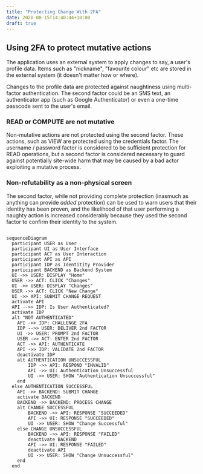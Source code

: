 ```yaml
---
title: "Protecting Change With 2FA"
date: 2020-08-15T14:40:44+10:00
draft: true
---
```


## Using 2FA to protect mutative actions

The application uses an external system to apply changes to say, a user's profile data. Items such as "nickname", "favourite colour" etc are stored in the external system (it doesn't matter how or where).

Changes to the profile data are protected against naughtiness using multi-factor authentication. The second factor could be an SMS text, an authenticator app (such as Google Authenticator) or even a one-time passcode sent to the user's email.

### READ or COMPUTE are not mutative

Non-mutative actions are not protected using the second factor. These actions, such as VIEW are protected using the credentials factor. The username / password factor is considered to be sufficient protection for READ operations, but a second factor is considered necessary to guard against potentially site-wide harm that may be caused by a bad actor exploiting a mutative process.

### Non-refutability as a non-physical screen

The second factor, while not providing complete protection (inasmuch as anything can provide _added_ protection) can be used to warn users that their identity has been proven, and the likelihood of that user performing a naughty action is increased considerably because they used the second factor to confirm their identity to the system.

```mermaid

sequenceDiagram
  participant USER as User
  participant UI as User Interface
  participant ACT as User Interaction
  participant API as API
  participant IDP as Identitity Provider
  participant BACKEND as Backend System
  UI ->> USER: DISPLAY "Home"
  USER ->> ACT: CLICK "Changes"
  UI ->> USER: DISPLAY "Changes"
  USER ->> ACT: CLICK "New Change"
  UI ->> API: SUBMIT CHANGE REQUEST
  activate API
  API -->> IDP: Is User Authenticated?
  activate IDP
  alt "NOT AUTHENTICATED"
    API ->> IDP: CHALLENGE 2FA
    IDP -->> USER: DELIVER 2nd FACTOR
    UI ->> USER: PROMPT 2nd FACTOR
    USER ->> ACT: ENTER 2nd FACTOR
    ACT ->> API: AUTHENTICATE
    API ->> IDP: VALIDATE 2nd FACTOR
    deactivate IDP
    alt AUTHENTICATION UNSUCCESSFUL
        IDP ->> API: RESPOND "INVALID"
        API ->> UI: Authentication Unsuccessful
        UI ->> USER: SHOW "Authentication Unsuccessful"
    end
  else AUTHENTICATION SUCCESSFUL
    API ->> BACKEND: SUBMIT CHANGE
    activate BACKEND
    BACKEND ->> BACKEND: PROCESS CHANGE
    alt CHANGE SUCCESSFUL
        BACKEND ->> API: RESPONSE "SUCCEEDED"
        API ->> UI: RESPONSE "SUCCEEDED"
        UI ->> USER: SHOW "Change Successful"
    else CHANGE UNSUCCESSFUL
        BACKEND ->> API: RESPONSE "FAILED"
        deactivate BACKEND
        API ->> UI: RESPONSE "FAILED"
        deactivate API
        UI ->> USER: SHOW "Change Unsuccessful"
    end
  end

```

